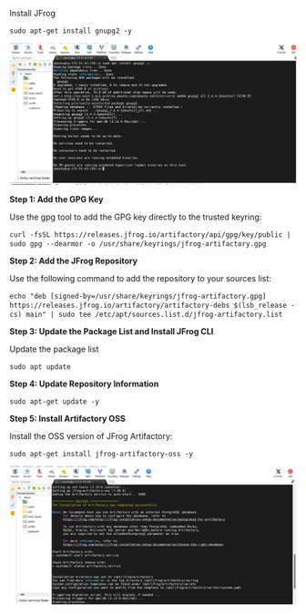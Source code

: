 

Install JFrog

```
sudo apt-get install gnupg2 -y
```
![images](self_study_assets/self_02_install2.jpg)

**Step 1: Add the GPG Key**

Use the gpg tool to add the GPG key directly to the trusted keyring:

```
curl -fsSL https://releases.jfrog.io/artifactory/api/gpg/key/public | sudo gpg --dearmor -o /usr/share/keyrings/jfrog-artifactory.gpg
```

**Step 2: Add the JFrog Repository**

Use the following command to add the repository to your sources list:

```
echo "deb [signed-by=/usr/share/keyrings/jfrog-artifactory.gpg] https://releases.jfrog.io/artifactory/artifactory-debs $(lsb_release -cs) main" | sudo tee /etc/apt/sources.list.d/jfrog-artifactory.list

```
**Step 3: Update the Package List and Install JFrog CLI**

Update the package list

```
sudo apt update
```

**Step 4: Update Repository Information**
```
sudo apt-get update -y
```
**Step 5: Install Artifactory OSS**

Install the OSS version of JFrog Artifactory:

```
sudo apt-get install jfrog-artifactory-oss -y

```
![images](self_study_assets/self_04_intalled.jpg)